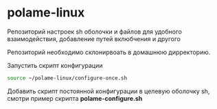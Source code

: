 # polame-linux

Репозиторий настроек sh оболочки и файлов для удобного взаимодействия, добавление путей вклюбчения и другого

Репозиторий необходимо склонирвоать в домашнюю дирректорию.

Запустить скрипт конфигурации 

```sh
source ~/polame-linux/configure-once.sh
```

Добавить скрипт постоянной конфигурации в целевую оболочку sh, смотри пример скрипта **polame-configure.sh**